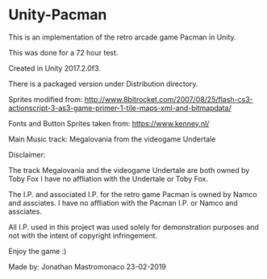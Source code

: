 # Unity-Pacman

This is an implementation of the retro arcade game Pacman in Unity.

This was done for a 72 hour test.

Created in Unity 2017.2.0f3.

There is a packaged version under Distribution directory.

Sprites modified from: http://www.8bitrocket.com/2007/08/25/flash-cs3-actionscript-3-as3-game-primer-1-tile-maps-xml-and-bitmapdata/

Fonts and Button Sprites taken from: https://www.kenney.nl/

Main Music track: Megalovania from the videogame Undertale

Disclaimer:

The track Megalovania and the videogame Undertale are both owned by Toby Fox
I have no affliation with the Undertale or Toby Fox.

The I.P. and associated I.P. for the retro game Pacman is owned by Namco and assciates.
I have no affliation with the Pacman I.P. or Namco and assciates.

All I.P. used in this project was used solely for demonstration purposes and not with the intent of copyright infringement.

Enjoy the game :)

Made by: Jonathan Mastromonaco 23-02-2019